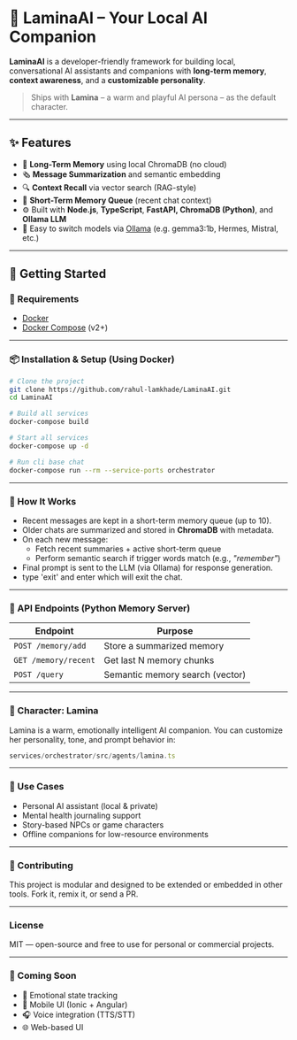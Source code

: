 # 🧠 LaminaAI – Your Local AI Companion

**LaminaAI** is a developer-friendly framework for building local, conversational AI assistants and companions with **long-term memory**, **context awareness**, and a **customizable personality**.

> Ships with **Lamina** – a warm and playful AI persona – as the default character.

---

## ✨ Features

* 🧠 **Long-Term Memory** using local ChromaDB (no cloud)
* 🗞️ **Message Summarization** and semantic embedding
* 🔍 **Context Recall** via vector search (RAG-style)
* 💬 **Short-Term Memory Queue** (recent chat context)
* ⚙️ Built with **Node.js**, **TypeScript**, **FastAPI, ChromaDB (Python)**, and **Ollama LLM**
* 🔄 Easy to switch models via [Ollama](https://ollama.com/) (e.g. gemma3:1b, Hermes, Mistral, etc.)

---

## 🚀 Getting Started

### 🐳 Requirements

- [Docker](https://docs.docker.com/get-docker/)
- [Docker Compose](https://docs.docker.com/compose/) (v2+)

---

### 📦 Installation & Setup (Using Docker)

```bash
# Clone the project
git clone https://github.com/rahul-lamkhade/LaminaAI.git
cd LaminaAI

# Build all services
docker-compose build

# Start all services
docker-compose up -d

# Run cli base chat
docker-compose run --rm --service-ports orchestrator

```

---

### 💠 How It Works

* Recent messages are kept in a short-term memory queue (up to 10).
* Older chats are summarized and stored in **ChromaDB** with metadata.
* On each new message:
  * Fetch recent summaries + active short-term queue
  * Perform semantic search if trigger words match (e.g., *"remember"*)
* Final prompt is sent to the LLM (via Ollama) for response generation.
* type 'exit' and enter which will exit the chat. 
---

### 🔌 API Endpoints (Python Memory Server)

| Endpoint             | Purpose                         |
| -------------------- | ------------------------------- |
| `POST /memory/add`   | Store a summarized memory       |
| `GET /memory/recent` | Get last N memory chunks        |
| `POST /query`        | Semantic memory search (vector) |

---

### 🧠 Character: Lamina

Lamina is a warm, emotionally intelligent AI companion. You can customize her personality, tone, and prompt behavior in:

```ts
services/orchestrator/src/agents/lamina.ts
```

---

### 🧱 Use Cases

* Personal AI assistant (local & private)
* Mental health journaling support
* Story-based NPCs or game characters
* Offline companions for low-resource environments

---

### 🌱 Contributing

This project is modular and designed to be extended or embedded in other tools. Fork it, remix it, or send a PR.

---

### License

MIT — open-source and free to use for personal or commercial projects.

---

### 📲 Coming Soon

* 🧘 Emotional state tracking
* 📱 Mobile UI (Ionic + Angular)
* 🎧 Voice integration (TTS/STT)
* 🌐 Web-based UI